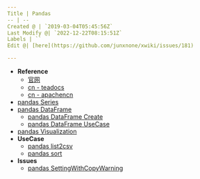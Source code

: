 ```yaml
---
Title | Pandas
-- | --
Created @ | `2019-03-04T05:45:56Z`
Last Modify @| `2022-12-22T08:15:51Z`
Labels | ``
Edit @| [here](https://github.com/junxnone/xwiki/issues/181)

---
```

- **Reference** 
  - [官网](https://pandas.pydata.org/)
  - [cn - teadocs](https://www.pypandas.cn/) 
  - [cn - apachencn](http://pandas.apachecn.org/)
- [pandas Series](/pandas_Series)
- [pandas DataFrame](/pandas_DataFrame)
  - [pandas DataFrame Create](/pandas_DataFrame_Create)
  - [pandas DataFrame UseCase](/pandas_DataFrame_UseCase)
- [pandas Visualization](/pandas_Visualization)
- **UseCase**
  - [pandas list2csv](/pandas_list2csv)
  - [pandas sort](/pandas_sort)
- **Issues**
  - [pandas SettingWithCopyWarning](/pandas_SettingWithCopyWarning)
